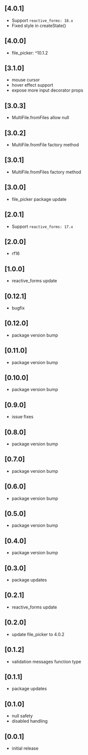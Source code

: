 ## [4.0.1]

* Support `reactive_forms: 18.x`
* Fixed style in createState()

## [4.0.0]

* file_picker: ^10.1.2

## [3.1.0]

* mouse cursor
* hover effect support
* expose more input decorator props

## [3.0.3]

* MultiFile.fromFiles allow null

## [3.0.2]

* MultiFile.fromFile factory method

## [3.0.1]

* MultiFile.fromFiles factory method

## [3.0.0]

* file_picker package update

## [2.0.1]

* Support `reactive_forms: 17.x`

## [2.0.0]

* rf16

## [1.0.0]

* reactive_forms update

## [0.12.1]

* bugfix

## [0.12.0]

* package version bump

## [0.11.0]

* package version bump

## [0.10.0]

* package version bump

## [0.9.0]

* issue fixes

## [0.8.0]

* package version bump

## [0.7.0]

* package version bump

## [0.6.0]

* package version bump

## [0.5.0]

* package version bump

## [0.4.0]

* package version bump

## [0.3.0]

* package updates

## [0.2.1]

* reactive_forms update

## [0.2.0]

* update file_picker to 4.0.2

## [0.1.2]

* validation messages function type

## [0.1.1]

* package updates

## [0.1.0]

* null safety
* disabled handling

## [0.0.1]

* initial release
